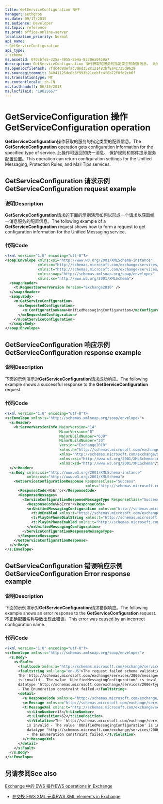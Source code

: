 ```yaml
---
title: GetServiceConfiguration 操作
manager: sethgros
ms.date: 09/17/2015
ms.audience: Developer
ms.topic: reference
ms.prod: office-online-server
localization_priority: Normal
api_name:
- GetServiceConfiguration
api_type:
- schema
ms.assetid: 070cbfe5-325a-4955-8e4a-8230ea0459a7
description: GetServiceConfiguration 操作获取的服务的指定类型的配置信息。 此操作可返回的统一消息、 保护规则和邮件提示服务配置设置。
ms.openlocfilehash: 7fdc4d8defac3d6d352c121483bf8a4c735d9629
ms.sourcegitcommit: 34041125dc8c5f993b21cebfc4f8b72f0fd2cb6f
ms.translationtype: MT
ms.contentlocale: zh-CN
ms.lasthandoff: 06/25/2018
ms.locfileid: "19825667"
---
```

# <a name="getserviceconfiguration-operation"></a><span data-ttu-id="3d9e5-104">GetServiceConfiguration 操作</span><span class="sxs-lookup"><span data-stu-id="3d9e5-104">GetServiceConfiguration operation</span></span>

<span data-ttu-id="3d9e5-105">**GetServiceConfiguration**操作获取的服务的指定类型的配置信息。</span><span class="sxs-lookup"><span data-stu-id="3d9e5-105">The **GetServiceConfiguration** operation gets configuration information for the specified type of service.</span></span> <span data-ttu-id="3d9e5-106">此操作可返回的统一消息、 保护规则和邮件提示服务配置设置。</span><span class="sxs-lookup"><span data-stu-id="3d9e5-106">This operation can return configuration settings for the Unified Messaging, Protection Rules, and Mail Tips services.</span></span> 
  
## <a name="getserviceconfiguration-request-example"></a><span data-ttu-id="3d9e5-107">GetServiceConfiguration 请求示例</span><span class="sxs-lookup"><span data-stu-id="3d9e5-107">GetServiceConfiguration request example</span></span>

### <a name="description"></a><span data-ttu-id="3d9e5-108">说明</span><span class="sxs-lookup"><span data-stu-id="3d9e5-108">Description</span></span>

<span data-ttu-id="3d9e5-109">**GetServiceConfiguration**请求的下面的示例演示如何以形成一个请求以获取统一消息服务的配置信息。</span><span class="sxs-lookup"><span data-stu-id="3d9e5-109">The following example of a **GetServiceConfiguration** request shows how to form a request to get configuration information for the Unified Messaging service.</span></span> 
  
### <a name="code"></a><span data-ttu-id="3d9e5-110">代码</span><span class="sxs-lookup"><span data-stu-id="3d9e5-110">Code</span></span>

```XML
<?xml version="1.0" encoding="utf-8"?>
<soap:Envelope xmlns:xsi="http://www.w3.org/2001/XMLSchema-instance"
               xmlns:m="http://schemas.microsoft.com/exchange/services/2006/messages"
               xmlns:t="http://schemas.microsoft.com/exchange/services/2006/types"
               xmlns:soap="http://schemas.xmlsoap.org/soap/envelope/"
               xmlns:xs="http://www.w3.org/2001/XMLSchema">
  <soap:Header>
    <t:RequestServerVersion Version="Exchange2010" />
  </soap:Header>
  <soap:Body>
    <m:GetServiceConfiguration>
      <m:RequestedConfiguration>
        <m:ConfigurationName>UnifiedMessagingConfiguration</m:ConfigurationName>
      </m:RequestedConfiguration>
    </m:GetServiceConfiguration>
  </soap:Body>
</soap:Envelope>
```

## <a name="getserviceconfiguration-response-example"></a><span data-ttu-id="3d9e5-111">GetServiceConfiguration 响应示例</span><span class="sxs-lookup"><span data-stu-id="3d9e5-111">GetServiceConfiguration response example</span></span>

### <a name="description"></a><span data-ttu-id="3d9e5-112">说明</span><span class="sxs-lookup"><span data-stu-id="3d9e5-112">Description</span></span>

<span data-ttu-id="3d9e5-113">下面的示例演示对**GetServiceConfiguration**请求成功响应。</span><span class="sxs-lookup"><span data-stu-id="3d9e5-113">The following example shows a successful response to the **GetServiceConfiguration** request.</span></span> 
  
### <a name="code"></a><span data-ttu-id="3d9e5-114">代码</span><span class="sxs-lookup"><span data-stu-id="3d9e5-114">Code</span></span>

```XML
<?xml version="1.0" encoding="utf-8"?>
<s:Envelope xmlns:s="http://schemas.xmlsoap.org/soap/envelope/">
  <s:Header>
    <h:ServerVersionInfo MajorVersion="14" 
                         MinorVersion="0" 
                         MajorBuildNumber="639" 
                         MinorBuildNumber="20" 
                         Version="Exchange2010" 
                         xmlns:h="http://schemas.microsoft.com/exchange/services/2006/types" 
                         xmlns="http://schemas.microsoft.com/exchange/services/2006/types" 
                         xmlns:xsi="http://www.w3.org/2001/XMLSchema-instance" 
                         xmlns:xsd="http://www.w3.org/2001/XMLSchema"/>
  </s:Header>
  <s:Body xmlns:xsi="http://www.w3.org/2001/XMLSchema-instance" 
          xmlns:xsd="http://www.w3.org/2001/XMLSchema">
    <GetServiceConfigurationResponse ResponseClass="Success" 
                                     xmlns="http://schemas.microsoft.com/exchange/services/2006/messages">
      <ResponseCode>NoError</ResponseCode>
      <ResponseMessages>
        <ServiceConfigurationResponseMessageType ResponseClass="Success">
          <ResponseCode>NoError</ResponseCode>
          <m:UnifiedMessagingConfiguration xmlns:m="http://schemas.microsoft.com/exchange/services/2006/messages">
            <t:UmEnabled xmlns:t="http://schemas.microsoft.com/exchange/services/2006/types">true</t:UmEnabled>
            <t:PlayOnPhoneDialString xmlns:t="http://schemas.microsoft.com/exchange/services/2006/types">user@contoso.com</t:PlayOnPhoneDialString>
            <t:PlayOnPhoneEnabled xmlns:t="http://schemas.microsoft.com/exchange/services/2006/types">true</t:PlayOnPhoneEnabled>
          </m:UnifiedMessagingConfiguration>
        </ServiceConfigurationResponseMessageType>
      </ResponseMessages>
    </GetServiceConfigurationResponse>
  </s:Body>
</s:Envelope>
```

## <a name="getserviceconfiguration-error-response-example"></a><span data-ttu-id="3d9e5-115">GetServiceConfiguration 错误响应示例</span><span class="sxs-lookup"><span data-stu-id="3d9e5-115">GetServiceConfiguration Error response example</span></span>

### <a name="description"></a><span data-ttu-id="3d9e5-116">说明</span><span class="sxs-lookup"><span data-stu-id="3d9e5-116">Description</span></span>

<span data-ttu-id="3d9e5-117">下面的示例演示对**GetServiceConfiguration**请求错误响应。</span><span class="sxs-lookup"><span data-stu-id="3d9e5-117">The following example shows an error response to the **GetServiceConfiguration** request.</span></span> <span data-ttu-id="3d9e5-118">不正确配置名称导致出现此错误。</span><span class="sxs-lookup"><span data-stu-id="3d9e5-118">This error was caused by an incorrect configuration name.</span></span> 
  
### <a name="code"></a><span data-ttu-id="3d9e5-119">代码</span><span class="sxs-lookup"><span data-stu-id="3d9e5-119">Code</span></span>

```XML
<?xml version="1.0" encoding="utf-8"?>
<s:Envelope xmlns:s="http://schemas.xmlsoap.org/soap/envelope/">
  <s:Body>
    <s:Fault>
      <faultcode xmlns:a="http://schemas.microsoft.com/exchange/services/2006/types">a:ErrorSchemaValidation</faultcode>
      <faultstring xml:lang="en-US">The request failed schema validation: 
      The 'http://schemas.microsoft.com/exchange/services/2006/messages:ConfigurationName' element 
      is invalid - The value 'UUnifiedMessagingConfiguration' is invalid according to its 
      datatype 'http://schemas.microsoft.com/exchange/services/2006/types:ServiceConfigurationType' 
      - The Enumeration constraint failed.</faultstring>
      <detail>
        <e:ResponseCode xmlns:e="http://schemas.microsoft.com/exchange/services/2006/errors">ErrorSchemaValidation</e:ResponseCode>
        <e:Message xmlns:e="http://schemas.microsoft.com/exchange/services/2006/errors">The request failed schema validation.</e:Message>
        <t:MessageXml xmlns:t="http://schemas.microsoft.com/exchange/services/2006/types">
          <t:LineNumber>13</t:LineNumber>
          <t:LinePosition>62</t:LinePosition>
          <t:Violation>The 'http://schemas.microsoft.com/exchange/services/2006/messages:ConfigurationName' element 
          is invalid - The value 'UUnifiedMessagingConfiguration' is invalid according to its 
          datatype 'http://schemas.microsoft.com/exchange/services/2006/types:ServiceConfigurationType'
          - The Enumeration constraint failed.</t:Violation>
        </t:MessageXml>
      </detail>
    </s:Fault>
  </s:Body>
</s:Envelope>
```

## <a name="see-also"></a><span data-ttu-id="3d9e5-120">另请参阅</span><span class="sxs-lookup"><span data-stu-id="3d9e5-120">See also</span></span>



[<span data-ttu-id="3d9e5-121">Exchange 中的 EWS 操作</span><span class="sxs-lookup"><span data-stu-id="3d9e5-121">EWS operations in Exchange</span></span>](ews-operations-in-exchange.md)
  
- [<span data-ttu-id="3d9e5-122">在交换 EWS XML 元素</span><span class="sxs-lookup"><span data-stu-id="3d9e5-122">EWS XML elements in Exchange</span></span>](ews-xml-elements-in-exchange.md)

